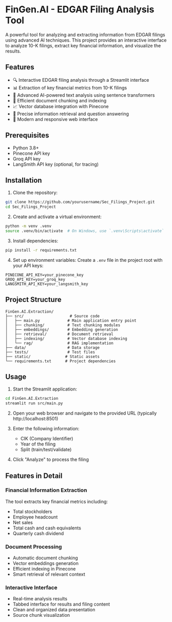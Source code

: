 # FinGen.AI - EDGAR Filing Analysis Tool

A powerful tool for analyzing and extracting information from EDGAR filings using advanced AI techniques. This project provides an interactive interface to analyze 10-K filings, extract key financial information, and visualize the results.

## Features

- 🔍 Interactive EDGAR filing analysis through a Streamlit interface
- 📊 Extraction of key financial metrics from 10-K filings
- 🤖 Advanced AI-powered text analysis using sentence transformers
- 🔄 Efficient document chunking and indexing
- 📈 Vector database integration with Pinecone
- 🎯 Precise information retrieval and question answering
- 📱 Modern and responsive web interface

## Prerequisites

- Python 3.8+
- Pinecone API key
- Groq API key
- LangSmith API key (optional, for tracing)

## Installation

1. Clone the repository:
```bash
git clone https://github.com/yourusername/Sec_Filings_Project.git
cd Sec_Filings_Project
```

2. Create and activate a virtual environment:
```bash
python -m venv .venv
source .venv/bin/activate  # On Windows, use `.venv\Scripts\activate`
```

3. Install dependencies:
```bash
pip install -r requirements.txt
```

4. Set up environment variables:
Create a `.env` file in the project root with your API keys:
```
PINECONE_API_KEY=your_pinecone_key
GROQ_API_KEY=your_groq_key
LANGSMITH_API_KEY=your_langsmith_key
```

## Project Structure

```
FinGen.AI.Extraction/
├── src/                    # Source code
│   ├── main.py            # Main application entry point
│   ├── chunking/          # Text chunking modules
│   ├── embeddings/        # Embedding generation
│   ├── retrieval/         # Document retrieval
│   ├── indexing/          # Vector database indexing
│   └── rag/               # RAG implementation
├── data/                  # Data storage
├── tests/                 # Test files
├── static/               # Static assets
└── requirements.txt      # Project dependencies
```

## Usage

1. Start the Streamlit application:
```bash
cd FinGen.AI.Extraction
streamlit run src/main.py
```

2. Open your web browser and navigate to the provided URL (typically http://localhost:8501)

3. Enter the following information:
   - CIK (Company Identifier)
   - Year of the filing
   - Split (train/test/validate)

4. Click "Analyze" to process the filing

## Features in Detail

### Financial Information Extraction
The tool extracts key financial metrics including:
- Total stockholders
- Employee headcount
- Net sales
- Total cash and cash equivalents
- Quarterly cash dividend

### Document Processing
- Automatic document chunking
- Vector embeddings generation
- Efficient indexing in Pinecone
- Smart retrieval of relevant context

### Interactive Interface
- Real-time analysis results
- Tabbed interface for results and filing content
- Clean and organized data presentation
- Source chunk visualization

